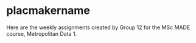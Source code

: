 # placmakername
Here are the weekly assignments created by Group 12 for the MSc MADE course, Metropolitan Data 1.
